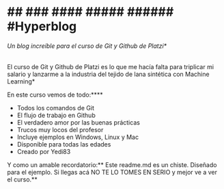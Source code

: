 # ## ### #### ##### ###### #Hyperblog

###### Un blog increíble para el curso de Git y Github de Platzi*

El curso de Git y Github de Platzi es lo que me hacía falta para triplicar mi salario y lanzarme a la industria del tejido de lana sintética con Machine Learning*

En este curso vemos de todo:****

- Todos los comandos de Git
- El flujo de trabajo en Github
- El verdadero amor por las buenas prácticas
- Trucos muy locos del profesor
- Incluye ejemplos en Windows, Linux y Mac
- Disponible para todas las edades
- Creado por Yedi83

Y como un amable recordatorio:** Este readme.md es un chiste. Diseñado para el ejemplo. Si llegas acá NO TE LO TOMES EN SERIO y mejor ve a ver el curso.**
